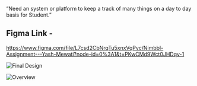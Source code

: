 “Need an system or platform to keep a track of many things on a day to day basis for Student.”
## Figma Link -
https://www.figma.com/file/L7csd2CbNrqTu5xnxVqPvc/Nimbbl-Assignment---Yash-Mewati?node-id=0%3A1&t=PKwCMd9Wct0JHDqv-1

![Final Design](https://user-images.githubusercontent.com/85125898/229269701-b03a383c-8b44-4278-aed8-f051c2c47fe7.png)

![Overview](https://user-images.githubusercontent.com/85125898/229269703-66cf6e19-e779-4cd2-ad7e-e54a4bea7391.png)

